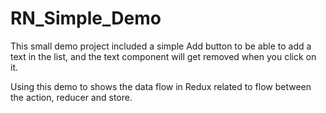 # RN_Simple_Demo
This small demo project included a simple Add button to be able to add a text in the list,
and the text component will get removed when you click on it.

Using this demo to shows the data flow in Redux related to flow between the action, reducer and store.
